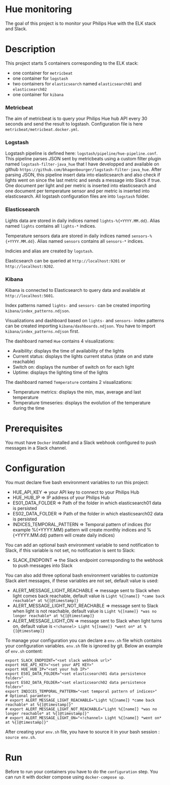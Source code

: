 # Hue monitoring
The goal of this project is to monitor your Philips Hue with the ELK stack and Slack.

# Description
This project starts 5 containers corresponding to the ELK stack:
- one container for `metricbeat`
- one container for `logstash` 
- two containers for `elasticsearch` named `elasticsearch01` and `elasticsearch02`
- one container for `kibana`

### Metricbeat
The aim of metricbeat is to query your Philips Hue hub API every 30 seconds and send the result to logstash.
Configuration file is here `metricbeat/metricbeat.docker.yml`.

### Logstash
Logstash pipeline is defined here: `logstash/pipeline/hue-pipeline.conf`. This pipeline parses JSON sent by metricbeats using a custom filter plugin named `logstash-filter-java_hue` that I have developped and available on github `https://github.com/bhagenbourger/logstash-filter-java_hue`. After parsing JSON, this pipeline insert data into elasticsearch and also check if lights went on since the last metric and sends a message into Slack if true. One document per light and per metric is inserted into elasticsearch and one document per temperature sensor and per metric is inserted into elasticsearch.
All logstash configuration files are into `logstash` folder.

### Elasticsearch
Lights data are stored in daily indices named `lights-%{+YYYY.MM.dd}`. Alias named `lights` contains all `lights-*` indices.

Temperature sensors data are stored in daily indices named `sensors-%{+YYYY.MM.dd}`. Alias named `sensors` contains all `sensors-*` indices.

Indicies and alias are created by `logstash`.

Elasticsearch can be queried at `http://localhost:9201` or `http://localhost:9202`.

### Kibana
Kibana is connected to Elasticsearch to query data and available at `http://localhost:5601`.

Index patterns named `lights-` and `sensors-` can be created importing `kibana/index_patterns.ndjson`.

Visualizations and dashboard based on `lights-` and `sensors-` index patterns can be created importing `kibana/dashboards.ndjson`. You have to import `kibana/index_patterns.ndjson` first. 

The dashboard named `Hue` contains 4 visualizations:

- Avaibility: displays the time of availability of the lights
- Current status: displays the lights current status (state on and state reachable)
- Switch on: displays the number of switch on for each light
- Uptime: displays the lighting time of the lights

The dashboard named `Temperature` contains 2 visualizations:

- Temperature metrics: displays the min, max, average and last temperature
- Temperature timeseries: displays the evolution of the temperature during the time

# Prerequisites
You must have `Docker` installed and a Slack webhook configured to push messages in a Slack channel.

# Configuration
You must declare five bash environment variables to run this project:
- HUE_API_KEY => your API key to connect to your Philips Hub
- HUE_HUB_IP => IP address of your Philips Hub
- ES01_DATA_FOLDER => Path of the folder in which elasticsearch01 data is persisted
- ES02_DATA_FOLDER => Path of the folder in which elasticsearch02 data is persisted
- INDICES_TEMPORAL_PATTERN => Temporal pattern of indices (for example %{+YYYY.MM} pattern will create monthly indices and %{+YYYY.MM.dd} pattern will create daily indices)

You can add an optional bash environment variable to send notification to Slack, if this variable is not set, no notification is sent to Slack:
- SLACK_ENDPOINT => the Slack endpoint corresponding to the webhook to push messages into Slack

You can also add three optional bash environment variables to customize Slack alert messages, if these variables are not set, default value is used:
- ALERT_MESSAGE_LIGHT_REACHABLE => message sent to Slack when light comes back reachable, default value is `Light %{[name]} *came back reachable* at %{[@timestamp]}`
- ALERT_MESSAGE_LIGHT_NOT_REACHABLE => message sent to Slack when light is not reachable, default value is `Light %{[name]} *was no longer reachable* at %{[@timestamp]}`
- ALERT_MESSAGE_LIGHT_ON => message sent to Slack when light turns on, default value is `<!channel> Light %{[name]} *went on* at %{[@timestamp]}`

To manage your configuration you can declare a `env.sh` file which contains your configuration variables. `env.sh` file is ignored by git. 
Below an example of `env.sh` content:
```
export SLACK_ENDPOINT="<set slack webhook url>"
export HUE_API_KEY="<set your API KEY>"
export HUE_HUB_IP="<set your hub IP>"
export ES01_DATA_FOLDER="<set elasticsearch01 data persistence folder>"
export ES02_DATA_FOLDER="<set elasticsearch02 data persistence folder>"
export INDICES_TEMPORAL_PATTERN="<set temporal pattern of indices>"
# Optional paramters
# export ALERT_MESSAGE_LIGHT_REACHABLE="Light %{[name]} *came back reachable* at %{[@timestamp]}"
# export ALERT_MESSAGE_LIGHT_NOT_REACHABLE="Light %{[name]} *was no longer reachable* at %{[@timestamp]}"
# export ALERT_MESSAGE_LIGHT_ON="<!channel> Light %{[name]} *went on* at %{[@timestamp]}"
```

After creating your `env.sh` file, you have to source it in your bash session : `source env.sh`.

# Run
Before to run your containers you have to do the `configuration` step.
You can run it with docker compose using `docker-compose up`. 